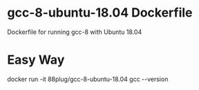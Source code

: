 # gcc-8-ubuntu-18.04 Dockerfile
Dockerfile for running gcc-8 with Ubuntu 18.04

# Easy Way
docker run -it 88plug/gcc-8-ubuntu-18.04 gcc --version